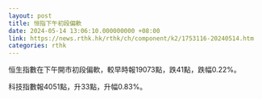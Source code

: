 ```yaml
---
layout: post
title: 恒指下午初段偏軟
date: 2024-05-14 13:06:10.000000000 +08:00
link: https://news.rthk.hk/rthk/ch/component/k2/1753116-20240514.htm
categories: rthk
---
```


恒生指數在下午開市初段偏軟，較早時報19073點，跌41點，跌幅0.22%。

科技指數報4051點，升33點，升幅0.83%。
